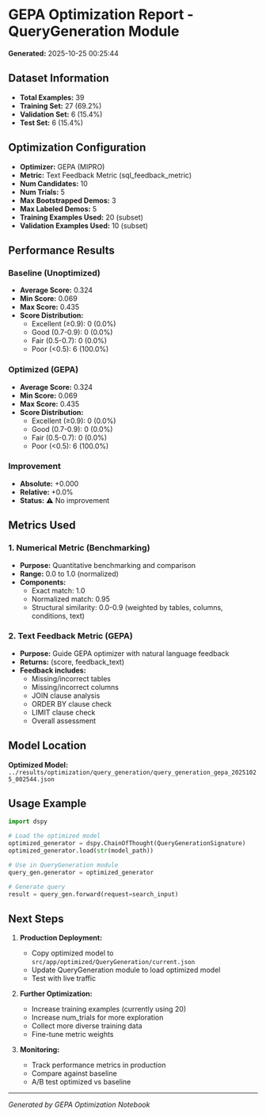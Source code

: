 # GEPA Optimization Report - QueryGeneration Module

**Generated:** 2025-10-25 00:25:44

## Dataset Information

- **Total Examples:** 39
- **Training Set:** 27 (69.2%)
- **Validation Set:** 6 (15.4%)
- **Test Set:** 6 (15.4%)

## Optimization Configuration

- **Optimizer:** GEPA (MIPRO)
- **Metric:** Text Feedback Metric (sql_feedback_metric)
- **Num Candidates:** 10
- **Num Trials:** 5
- **Max Bootstrapped Demos:** 3
- **Max Labeled Demos:** 5
- **Training Examples Used:** 20 (subset)
- **Validation Examples Used:** 10 (subset)

## Performance Results

### Baseline (Unoptimized)
- **Average Score:** 0.324
- **Min Score:** 0.069
- **Max Score:** 0.435
- **Score Distribution:**
  - Excellent (≥0.9): 0 (0.0%)
  - Good (0.7-0.9): 0 (0.0%)
  - Fair (0.5-0.7): 0 (0.0%)
  - Poor (<0.5): 6 (100.0%)

### Optimized (GEPA)
- **Average Score:** 0.324
- **Min Score:** 0.069
- **Max Score:** 0.435
- **Score Distribution:**
  - Excellent (≥0.9): 0 (0.0%)
  - Good (0.7-0.9): 0 (0.0%)
  - Fair (0.5-0.7): 0 (0.0%)
  - Poor (<0.5): 6 (100.0%)

### Improvement
- **Absolute:** +0.000
- **Relative:** +0.0%
- **Status:** ⚠️  No improvement

## Metrics Used

### 1. Numerical Metric (Benchmarking)
- **Purpose:** Quantitative benchmarking and comparison
- **Range:** 0.0 to 1.0 (normalized)
- **Components:**
  - Exact match: 1.0
  - Normalized match: 0.95
  - Structural similarity: 0.0-0.9 (weighted by tables, columns, conditions, text)

### 2. Text Feedback Metric (GEPA)
- **Purpose:** Guide GEPA optimizer with natural language feedback
- **Returns:** (score, feedback_text)
- **Feedback includes:**
  - Missing/incorrect tables
  - Missing/incorrect columns
  - JOIN clause analysis
  - ORDER BY clause check
  - LIMIT clause check
  - Overall assessment

## Model Location

**Optimized Model:** `../results/optimization/query_generation/query_generation_gepa_20251025_002544.json`

## Usage Example

```python
import dspy

# Load the optimized model
optimized_generator = dspy.ChainOfThought(QueryGenerationSignature)
optimized_generator.load(str(model_path))

# Use in QueryGeneration module
query_gen.generator = optimized_generator

# Generate query
result = query_gen.forward(request=search_input)
```

## Next Steps

1. **Production Deployment:**
   - Copy optimized model to `src/app/optimized/QueryGeneration/current.json`
   - Update QueryGeneration module to load optimized model
   - Test with live traffic

2. **Further Optimization:**
   - Increase training examples (currently using 20)
   - Increase num_trials for more exploration
   - Collect more diverse training data
   - Fine-tune metric weights

3. **Monitoring:**
   - Track performance metrics in production
   - Compare against baseline
   - A/B test optimized vs baseline

---
*Generated by GEPA Optimization Notebook*
